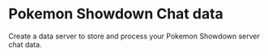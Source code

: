 # Pokemon Showdown Chat data

Create a data server to store and process your Pokemon Showdown server chat
data.
